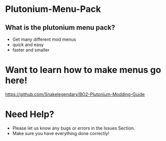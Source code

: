 # Plutonium-Menu-Pack

## What is the plutonium menu pack?
- Get many different mod  menus
- quick and easy
- faster and smaller

# Want to learn how to make menus go here!
https://github.com/Snakelegendary/BO2-Plutonium-Modding-Guide

# Need Help?
- Please let us know any bugs or errors in the Issues Section.
- Make sure you have everything done correctly!
